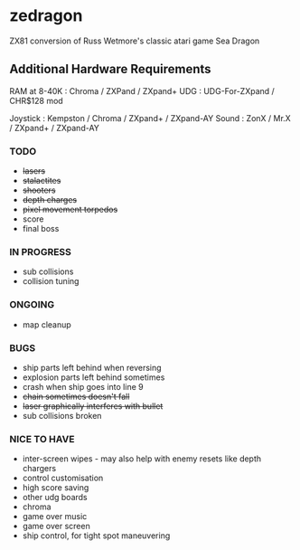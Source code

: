 # zedragon
ZX81 conversion of Russ Wetmore's classic atari game Sea Dragon

## Additional Hardware Requirements

RAM at 8-40K : Chroma / ZXPand / ZXpand+
UDG : UDG-For-ZXpand / CHR$128 mod

Joystick : Kempston / Chroma / ZXpand+ / ZXpand-AY
Sound : ZonX / Mr.X / ZXpand+ / ZXpand-AY


### TODO
* ~~lasers~~
* ~~stalactites~~
* ~~shooters~~
* ~~depth charges~~
* ~~pixel movement torpedos~~
* score
* final boss

### IN PROGRESS
* sub collisions
* collision tuning

### ONGOING
* map cleanup

### BUGS
* ship parts left behind when reversing
* explosion parts left behind sometimes
* crash when ship goes into line 9
* ~~chain sometimes doesn't fall~~
* ~~laser graphically interferes with bullet~~
* sub collisions broken

### NICE TO HAVE
* inter-screen wipes - may also help with enemy resets like depth chargers
* control customisation
* high score saving
* other udg boards
* chroma
* game over music
* game over screen
* ship control, for tight spot maneuvering
